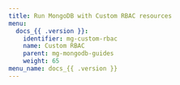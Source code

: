 ```yaml
---
title: Run MongoDB with Custom RBAC resources
menu:
  docs_{{ .version }}:
    identifier: mg-custom-rbac
    name: Custom RBAC
    parent: mg-mongodb-guides
    weight: 65
menu_name: docs_{{ .version }}
---
```

